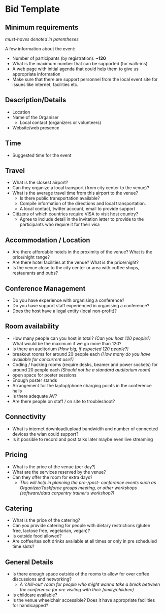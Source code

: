 # Bid Template

## Minimum requirements
_must-haves denoted in parentheses_

A few information about the event:
* Number of participants (by registration): **~120**
* What is the maximum number that can be supported (for walk-ins)
* A web page with initial agenda that could help them to give us appropriate information
* Make sure that there are support personnel from the local event site for issues like internet, facilities etc.

## Description/Details
* Location
* Name of the Organiser
  * Local contact (organizers or volunteers)
* Website/web presence

## Time
* Suggested time for the event

## Travel
* What is the closest airport?
* Can they organize a local transport (from city center to the venue)?
* What is the average travel time from this airport to the venue?
  * Is there public transportation available?
  * Compile information of the directions and local transportation.
  * A local contact, twitter account, email to provide support
* Citizens of which countries require VISA to visit host country?
  * Agree to include detail in the invitation letter to provide to the participants who require it for their visa

## Accommodation / Location
* Are there affordable hotels in the proximity of the venue? What is the price/night range?
* Are there hotel facilities at the venue? What is the price/night?
* Is the venue close to the city center or area with coffee shops, restaurants and pubs?

## Conference Management
* Do you have experience with organising a conference?
* Do you have support staff experienced in organising a conference?
* Does the host have a legal entity (local non-profit)?

## Room availability
* How many people can you host in total? _(Can you host 120 people?)_ What would be the maximum if we go more than 120?
* Is there an auditorium _(How big, if expected 120 people?)_
* breakout rooms for around 20 people each _(How many do you have available for concurrent use?)_
* Coding / hacking rooms (require desks, beamer and power sockets) for around 20 people each _(Should not be a standard auditorium room)_
* open space for poster sessions
* Enough poster stands
* Arrangement for the laptop/phone charging points in the conference halls
* Is there adequate AV?
* Are there people on staff / on site to troubleshoot?

## Connectivity
* What is internet download/upload bandwidth and number of connected devices the wlan could support?
* Is it possible to record and post talks later maybe even live streaming

## Pricing
* What is the price of the venue (per day?)
* What are the services reserved by the venue?
* Can they offer the room for extra days?
  * _This will help in planning the pre-/post- conference events such as Organizer/Taskforce groups meeting, or other workshops (software/data carpentry trainer’s workshop?)_

## Catering
* What is the price of the catering?
* Can you provide catering for people with dietary restrictions (gluten free, lactose free, vegetarian, vegan)?
* Is outside food allowed?
* Are coffee/tea soft drinks available at all times or only in pre scheduled time slots?

## General Details
* Is there enough space outside of the rooms to allow for over coffee discussions and networking?
  * _A ‘chill-out’ room for people who might wanna take a break between the conference (or are visiting with their family/children)_
* Is childcare available?
* Is the venue wheelchair accessible? Does it have appropriate facilities for handicapped?
